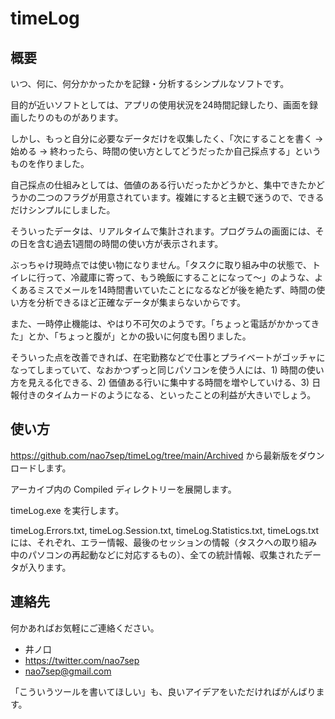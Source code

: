 # timeLog

## 概要

いつ、何に、何分かかったかを記録・分析するシンプルなソフトです。

目的が近いソフトとしては、アプリの使用状況を24時間記録したり、画面を録画したりのものがあります。

しかし、もっと自分に必要なデータだけを収集したく、「次にすることを書く → 始める → 終わったら、時間の使い方としてどうだったか自己採点する」というものを作りました。

自己採点の仕組みとしては、価値のある行いだったかどうかと、集中できたかどうかの二つのフラグが用意されています。複雑にすると主観で迷うので、できるだけシンプルにしました。

そういったデータは、リアルタイムで集計されます。プログラムの画面には、その日を含む過去1週間の時間の使い方が表示されます。

ぶっちゃけ現時点では使い物になりません。「タスクに取り組み中の状態で、トイレに行って、冷蔵庫に寄って、もう晩飯にすることになって～」のような、よくあるミスでメールを14時間書いていたことになるなどが後を絶たず、時間の使い方を分析できるほど正確なデータが集まらないからです。

また、一時停止機能は、やはり不可欠のようです。「ちょっと電話がかかってきた」とか、「ちょっと腹が」とかの扱いに何度も困りました。

そういった点を改善できれば、在宅勤務などで仕事とプライベートがゴッチャになってしまっていて、なおかつずっと同じパソコンを使う人には、1) 時間の使い方を見える化できる、2) 価値ある行いに集中する時間を増やしていける、3) 日報付きのタイムカードのようになる、といったことの利益が大きいでしょう。

## 使い方

https://github.com/nao7sep/timeLog/tree/main/Archived から最新版をダウンロードします。

アーカイブ内の Compiled ディレクトリーを展開します。

timeLog.exe を実行します。

timeLog.Errors.txt, timeLog.Session.txt, timeLog.Statistics.txt, timeLogs.txt には、それぞれ、エラー情報、最後のセッションの情報（タスクへの取り組み中のパソコンの再起動などに対応するもの）、全ての統計情報、収集されたデータが入ります。

## 連絡先

何かあればお気軽にご連絡ください。

* 井ノ口
* https://twitter.com/nao7sep
* nao7sep@gmail.com

「こういうツールを書いてほしい」も、良いアイデアをいただければがんばります。
